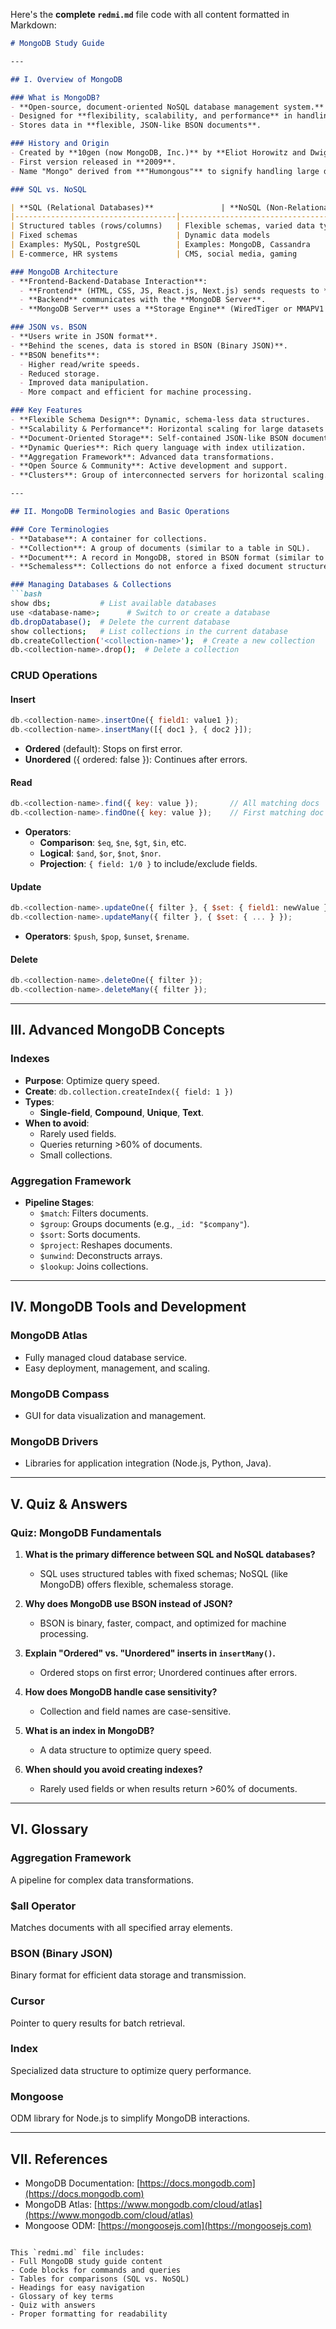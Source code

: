Here's the **complete `redmi.md`** file code with all content formatted in Markdown:

```markdown
# MongoDB Study Guide

---

## I. Overview of MongoDB

### What is MongoDB?
- **Open-source, document-oriented NoSQL database management system.**
- Designed for **flexibility, scalability, and performance** in handling unstructured or semi-structured data.
- Stores data in **flexible, JSON-like BSON documents**.

### History and Origin
- Created by **10gen (now MongoDB, Inc.)** by **Eliot Horowitz and Dwight Merriman** in 2007.
- First version released in **2009**.
- Name "Mongo" derived from **"Humongous"** to signify handling large datasets.

### SQL vs. NoSQL

| **SQL (Relational Databases)**               | **NoSQL (Non-Relational Databases)**         |
|------------------------------------|------------------------------------|
| Structured tables (rows/columns)   | Flexible schemas, varied data types                |
| Fixed schemas                      | Dynamic data models                |
| Examples: MySQL, PostgreSQL        | Examples: MongoDB, Cassandra       |
| E-commerce, HR systems             | CMS, social media, gaming          |

### MongoDB Architecture
- **Frontend-Backend-Database Interaction**:
  - **Frontend** (HTML, CSS, JS, React.js, Next.js) sends requests to **Backend** (Node.js, Express.js, Python, PHP, Java).
  - **Backend** communicates with the **MongoDB Server**.
  - **MongoDB Server** uses a **Storage Engine** (WiredTiger or MMAPV1 - deprecated) to read/write data files.

### JSON vs. BSON
- **Users write in JSON format**.
- **Behind the scenes, data is stored in BSON (Binary JSON)**.
- **BSON benefits**:
  - Higher read/write speeds.
  - Reduced storage.
  - Improved data manipulation.
  - More compact and efficient for machine processing.

### Key Features
- **Flexible Schema Design**: Dynamic, schema-less data structures.
- **Scalability & Performance**: Horizontal scaling for large datasets and high traffic.
- **Document-Oriented Storage**: Self-contained JSON-like BSON documents.
- **Dynamic Queries**: Rich query language with index utilization.
- **Aggregation Framework**: Advanced data transformations.
- **Open Source & Community**: Active development and support.
- **Clusters**: Group of interconnected servers for horizontal scaling.

---

## II. MongoDB Terminologies and Basic Operations

### Core Terminologies
- **Database**: A container for collections.
- **Collection**: A group of documents (similar to a table in SQL).
- **Document**: A record in MongoDB, stored in BSON format (similar to a row in SQL).
- **Schemaless**: Collections do not enforce a fixed document structure.

### Managing Databases & Collections
```bash
show dbs;           # List available databases
use <database-name>;      # Switch to or create a database
db.dropDatabase();  # Delete the current database
show collections;   # List collections in the current database
db.createCollection('<collection-name>');  # Create a new collection
db.<collection-name>.drop();  # Delete a collection
```

### CRUD Operations

#### Insert
```javascript
db.<collection-name>.insertOne({ field1: value1 });
db.<collection-name>.insertMany([{ doc1 }, { doc2 }]);
```
- **Ordered** (default): Stops on first error.
- **Unordered** ({ ordered: false }): Continues after errors.

#### Read
```javascript
db.<collection-name>.find({ key: value });       // All matching docs
db.<collection-name>.findOne({ key: value });    // First matching doc
```
- **Operators**:
  - **Comparison**: `$eq`, `$ne`, `$gt`, `$in`, etc.
  - **Logical**: `$and`, `$or`, `$not`, `$nor`.
  - **Projection**: `{ field: 1/0 }` to include/exclude fields.

#### Update
```javascript
db.<collection-name>.updateOne({ filter }, { $set: { field1: newValue } });
db.<collection-name>.updateMany({ filter }, { $set: { ... } });
```
- **Operators**: `$push`, `$pop`, `$unset`, `$rename`.

#### Delete
```javascript
db.<collection-name>.deleteOne({ filter });
db.<collection-name>.deleteMany({ filter });
```

---

## III. Advanced MongoDB Concepts

### Indexes
- **Purpose**: Optimize query speed.
- **Create**: `db.collection.createIndex({ field: 1 })`
- **Types**:
  - **Single-field**, **Compound**, **Unique**, **Text**.
- **When to avoid**:
  - Rarely used fields.
  - Queries returning >60% of documents.
  - Small collections.

### Aggregation Framework
- **Pipeline Stages**:
  - `$match`: Filters documents.
  - `$group`: Groups documents (e.g., `_id: "$company"`).
  - `$sort`: Sorts documents.
  - `$project`: Reshapes documents.
  - `$unwind`: Deconstructs arrays.
  - `$lookup`: Joins collections.

---

## IV. MongoDB Tools and Development

### MongoDB Atlas
- Fully managed cloud database service.
- Easy deployment, management, and scaling.

### MongoDB Compass
- GUI for data visualization and management.

### MongoDB Drivers
- Libraries for application integration (Node.js, Python, Java).

---

## V. Quiz & Answers

### Quiz: MongoDB Fundamentals

1. **What is the primary difference between SQL and NoSQL databases?**  
   - SQL uses structured tables with fixed schemas; NoSQL (like MongoDB) offers flexible, schemaless storage.

2. **Why does MongoDB use BSON instead of JSON?**  
   - BSON is binary, faster, compact, and optimized for machine processing.

3. **Explain "Ordered" vs. "Unordered" inserts in `insertMany()`.**  
   - Ordered stops on first error; Unordered continues after errors.

4. **How does MongoDB handle case sensitivity?**  
   - Collection and field names are case-sensitive.

5. **What is an index in MongoDB?**  
   - A data structure to optimize query speed.

6. **When should you avoid creating indexes?**  
   - Rarely used fields or when results return >60% of documents.

---

## VI. Glossary

### Aggregation Framework
A pipeline for complex data transformations.

### $all Operator
Matches documents with all specified array elements.

### BSON (Binary JSON)
Binary format for efficient data storage and transmission.

### Cursor
Pointer to query results for batch retrieval.

### Index
Specialized data structure to optimize query performance.

### Mongoose
ODM library for Node.js to simplify MongoDB interactions.

---

## VII. References

- MongoDB Documentation: [https://docs.mongodb.com](https://docs.mongodb.com)
- MongoDB Atlas: [https://www.mongodb.com/cloud/atlas](https://www.mongodb.com/cloud/atlas)
- Mongoose ODM: [https://mongoosejs.com](https://mongoosejs.com)
```

This `redmi.md` file includes:
- Full MongoDB study guide content
- Code blocks for commands and queries
- Tables for comparisons (SQL vs. NoSQL)
- Headings for easy navigation
- Glossary of key terms
- Quiz with answers
- Proper formatting for readability
